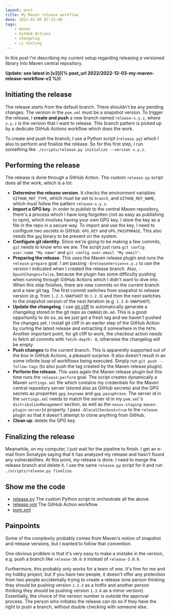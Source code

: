 ```yaml
---
layout: post
title: My Maven release workflow
date: 2022-02-05 07:33:40
tags:
    - maven
    - GitHub Actions
    - changelog
    - ci tooling
---
```


In this post I'm describing my current setup regarding releasing
a versioned library into Maven central repository.

**Update: see latest in [v2]({% post_url 2022/2022-12-03-my-maven-release-workflow-v2 %})**

## Initiating the release

The release starts from the default branch. There shouldn't be any
pending changes. The version in the `pom.xml` must be a snapshot version.
To trigger the release, I **create and push** a new branch named `release-x.y.z`,
where `x.y.z` is the version that I want to release. This branch pattern
is picked up by a dedicate GitHub Actions workflow which does the work.

To create and push the branch, I use a Python script (`release.py`) which
I also to perform and finalize the release. So for this first step, I run
something like `./scripts/release.py initialize --version x.y.z`.

## Performing the release

The release is done through a GitHub Action. The custom `release.py` script
does all the work, which is a lot:

- **Determine the release version**. It checks the environment variables
  `GITHUB_REF_TYPE`, which must be set to `branch`, and `GITHUB_REF_NAME`,
  which must follow the pattern `release-x.y.z`.
- **Import a GPG key**. In order to publish to the central Maven repository,
  there's a process which I have long forgotten (not as easy as publishing
  to npm), which involves having your own GPG key. I store the key as a file
  in the repo in a secure way. To import and use the key, I need to configure
  two secrets in GitHub: `GPG_KEY` and `GPG_PASSPHRASE`. This also needs the
  `gpg` binary to be present on the system.
- **Configure git identity**. Since we're going to be making a few commits,
  `git` needs to know who we are. The script just runs `git config user.name "My name"`
  and `git config user.email "My email"`.
- **Preparing the release**. This uses the Maven release plugin and runs the `release:prepare`
  goal. I am passing `-DreleaseVersion=x.y.z` to use the version I indicated when I created
  the release branch. Also, `-DpushChanges=false`, because the plugin has some difficulty
  pushing when running through GitHub Actions which I didn't want to dive into. When this step
  finishes, there are new commits on the current branch and a new git tag. The first commit
  switches from snapshot to release version (e.g. from `1.2.3-SNAPSHOT` to `1.2.3`) and then
  the next switches to the snapshot version of the next iteration (e.g. `1.3.0-SNAPSHOT`).
- **Update the changelog**. I use [git cliff][] to automatically generate a changelog stored in the
  git repo as `CHANGELOG.md`. This is a good opportunity to do so, as we just got a fresh tag
  and we haven't pushed the changes yet. I install git cliff in an eariler step of the
  GitHub Action by curling the latest release and extracting it somewhere in the `PATH`. Another
  important point, for git cliff to work, the checkout action needs to fetch all commits
  with `fetch-depth: 0`, otherwise the changelog will be empty.
- **Push changes** to the current branch. This is apparently supported out of the box in GitHub Actions,
  a pleasant surprise. It also doesn't result in an some infinite loop of workflows being executed.
  Simply run `git push --follow-tags` (to also push the tag created by the Maven release plugin).
- **Perform the release**. This uses again the Maven release plugin but this time runs the `release:perform` goal. The script creates dynamically a Maven `settings.xml` file which
  contains my credentials for the Maven central repository server (stored also as GitHub secrets)
  and the GPG secrets as properties `gpg.keyname` and `gpg.passphrase`. The server id in the `settings.xml` needs to match the server id in my `pom.xml`'s `distributionManagement` section,
  as well as the `nexus-staging-maven-plugin` `serverId` property. I pass `-DlocalCheckout=true`
  to the `release` plugin so that it doesn't attempt to clone anything from GitHub.
- **Clean up**: delete the GPG key.

## Finalizing the release

Meanwhile, on my computer, I just wait for the pipeline to finish. I get
an e-mail from Sonatype saying that it has analyzed my release and hasn't
found any vulnerabilities. At this point, my release is done. I need to
merge the release branch and delete it. I use the same `release.py` script
for it and run `./scripts/release.py finalize`.

## Show me the code

- [release.py](https://github.com/ngeor/java/blob/v3.1.1/scripts/release.py)
  The custom Python script to orchestrate all the above.
- [release.yml](https://github.com/ngeor/java/blob/v3.1.1/.github/workflows/release.yml)
  The GitHub Action workflow.
- [pom.xml](https://github.com/ngeor/java/blob/v3.1.1/pom.xml)

## Painpoints

Some of the complexity probably comes from Maven's notion of snapshot and release
versions, but I wanted to follow that convention.

One obvious problem is that it's very easy to make a mistake in the version, e.g. push a branch like `release-30.0.0` instead of `release-3.0.0`.

Furthermore, this probably only works for a team of one. It's fine for me and my hobby
project, but if you have two people, it doesn't offer any protection from two people
accidentally trying to create a release (one person thinking they should be pushing version `1.2.3`
as a hotfix and another person thinking they should be pushing version `1.3.0` as a minor version).
Essentially, the choice of the version number is outside the approval process. The person who initiates the release can do so if they have the right to push a branch, without double checking
with someone else.

[git cliff]: https://github.com/orhun/git-cliff
